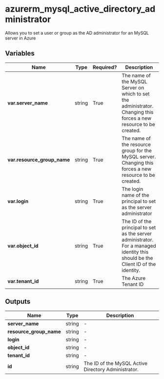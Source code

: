 # azurerm_mysql_active_directory_administrator

Allows you to set a user or group as the AD administrator for an MySQL server in Azure

## Variables

| Name | Type | Required? |  Description |
| ---- | ---- | --------- |  ----------- |
| **var.server_name** | string | True | The name of the MySQL Server on which to set the administrator. Changing this forces a new resource to be created. | 
| **var.resource_group_name** | string | True | The name of the resource group for the MySQL server. Changing this forces a new resource to be created. | 
| **var.login** | string | True | The login name of the principal to set as the server administrator | 
| **var.object_id** | string | True | The ID of the principal to set as the server administrator. For a managed identity this should be the Client ID of the identity. | 
| **var.tenant_id** | string | True | The Azure Tenant ID | 



## Outputs

| Name | Type | Description |
| ---- | ---- | --------- | 
| **server_name** | string  | - | 
| **resource_group_name** | string  | - | 
| **login** | string  | - | 
| **object_id** | string  | - | 
| **tenant_id** | string  | - | 
| **id** | string  | The ID of the MySQL Active Directory Administrator. | 